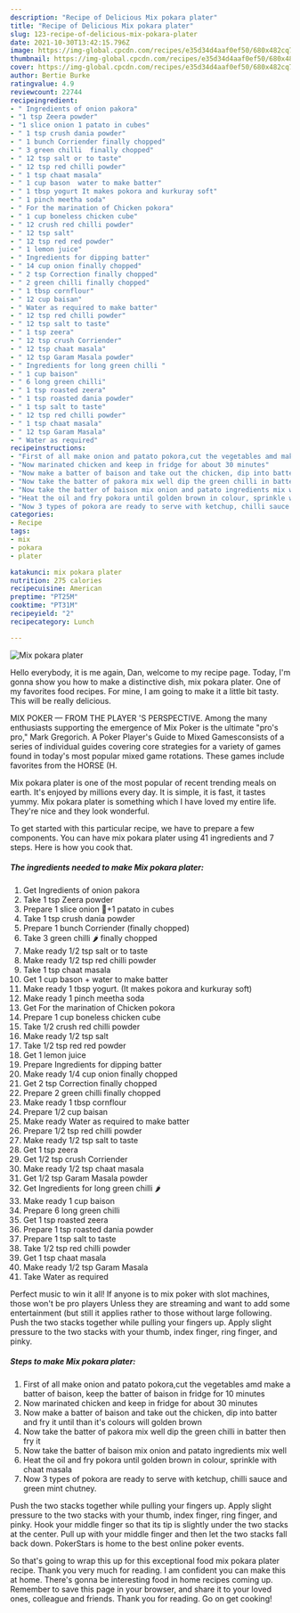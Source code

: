 ```yaml
---
description: "Recipe of Delicious Mix pokara plater"
title: "Recipe of Delicious Mix pokara plater"
slug: 123-recipe-of-delicious-mix-pokara-plater
date: 2021-10-30T13:42:15.796Z
image: https://img-global.cpcdn.com/recipes/e35d34d4aaf0ef50/680x482cq70/mix-pokara-plater-recipe-main-photo.jpg
thumbnail: https://img-global.cpcdn.com/recipes/e35d34d4aaf0ef50/680x482cq70/mix-pokara-plater-recipe-main-photo.jpg
cover: https://img-global.cpcdn.com/recipes/e35d34d4aaf0ef50/680x482cq70/mix-pokara-plater-recipe-main-photo.jpg
author: Bertie Burke
ratingvalue: 4.9
reviewcount: 22744
recipeingredient:
- " Ingredients of onion pakora"
- "1 tsp Zeera powder"
- "1 slice onion 1 patato in cubes"
- " 1 tsp crush dania powder"
- " 1 bunch Corriender finally chopped"
- " 3 green chilli  finally chopped"
- " 12 tsp salt or to taste"
- " 12 tsp red chilli powder"
- " 1 tsp chaat masala"
- " 1 cup bason  water to make batter"
- " 1 tbsp yogurt It makes pokora and kurkuray soft"
- " 1 pinch meetha soda"
- " For the marination of Chicken pokora"
- " 1 cup boneless chicken cube"
- " 12 crush red chilli powder"
- " 12 tsp salt"
- " 12 tsp red red powder"
- " 1 lemon juice"
- " Ingredients for dipping batter"
- " 14 cup onion finally chopped"
- " 2 tsp Correction finally chopped"
- " 2 green chilli finally chopped"
- " 1 tbsp cornflour"
- " 12 cup baisan"
- " Water as required to make batter"
- " 12 tsp red chilli powder"
- " 12 tsp salt to taste"
- " 1 tsp zeera"
- " 12 tsp crush Corriender"
- " 12 tsp chaat masala"
- " 12 tsp Garam Masala powder"
- " Ingredients for long green chilli "
- " 1 cup baison"
- " 6 long green chilli"
- " 1 tsp roasted zeera"
- " 1 tsp roasted dania powder"
- " 1 tsp salt to taste"
- " 12 tsp red chilli powder"
- " 1 tsp chaat masala"
- " 12 tsp Garam Masala"
- " Water as required"
recipeinstructions:
- "First of all make onion and patato pokora,cut the vegetables amd make a batter of baison, keep the batter of baison in fridge for 10 minutes"
- "Now marinated chicken and keep in fridge for about 30 minutes"
- "Now make a batter of baison and take out the chicken, dip into batter and fry it until than it&#39;s colours will golden brown"
- "Now take the batter of pakora mix well dip the green chilli in batter then fry it"
- "Now take the batter of baison mix onion and patato ingredients mix well"
- "Heat the oil and fry pokora until golden brown in colour, sprinkle with chaat masala"
- "Now 3 types of pokora are ready to serve with ketchup, chilli sauce and green mint chutney."
categories:
- Recipe
tags:
- mix
- pokara
- plater

katakunci: mix pokara plater 
nutrition: 275 calories
recipecuisine: American
preptime: "PT25M"
cooktime: "PT31M"
recipeyield: "2"
recipecategory: Lunch

---
```



![Mix pokara plater](https://img-global.cpcdn.com/recipes/e35d34d4aaf0ef50/680x482cq70/mix-pokara-plater-recipe-main-photo.jpg)

Hello everybody, it is me again, Dan, welcome to my recipe page. Today, I'm gonna show you how to make a distinctive dish, mix pokara plater. One of my favorites food recipes. For mine, I am going to make it a little bit tasty. This will be really delicious.

MIX POKER — FROM THE PLAYER &#39;S PERSPECTIVE. Among the many enthusiasts supporting the emergence of Mix Poker is the ultimate &#34;pro&#39;s pro,&#34; Mark Gregorich. A Poker Player&#39;s Guide to Mixed Gamesconsists of a series of individual guides covering core strategies for a variety of games found in today&#39;s most popular mixed game rotations. These games include favorites from the HORSE (H.

Mix pokara plater is one of the most popular of recent trending meals on earth. It's enjoyed by millions every day. It is simple, it is fast, it tastes yummy. Mix pokara plater is something which I have loved my entire life. They're nice and they look wonderful.


To get started with this particular recipe, we have to prepare a few components. You can have mix pokara plater using 41 ingredients and 7 steps. Here is how you cook that.

<!--inarticleads1-->

##### The ingredients needed to make Mix pokara plater:

1. Get  Ingredients of onion pakora
1. Take 1 tsp Zeera powder
1. Prepare 1 slice onion 🧅+1 patato in cubes
1. Take  1 tsp crush dania powder
1. Prepare  1 bunch Corriender (finally chopped)
1. Take  3 green chilli 🌶 finally chopped
1. Make ready  1/2 tsp salt or to taste
1. Make ready  1/2 tsp red chilli powder
1. Take  1 tsp chaat masala
1. Get  1 cup bason + water to make batter
1. Make ready  1 tbsp yogurt. (It makes pokora and kurkuray soft)
1. Make ready  1 pinch meetha soda
1. Get  For the marination of Chicken pokora
1. Prepare  1 cup boneless chicken cube
1. Take  1/2 crush red chilli powder
1. Make ready  1/2 tsp salt
1. Take  1/2 tsp red red powder
1. Get  1 lemon juice
1. Prepare  Ingredients for dipping batter
1. Make ready  1/4 cup onion finally chopped
1. Get  2 tsp Correction finally chopped
1. Prepare  2 green chilli finally chopped
1. Make ready  1 tbsp cornflour
1. Prepare  1/2 cup baisan
1. Make ready  Water as required to make batter
1. Prepare  1/2 tsp red chilli powder
1. Make ready  1/2 tsp salt to taste
1. Get  1 tsp zeera
1. Get  1/2 tsp crush Corriender
1. Make ready  1/2 tsp chaat masala
1. Get  1/2 tsp Garam Masala powder
1. Get  Ingredients for long green chilli 🌶
1. Make ready  1 cup baison
1. Prepare  6 long green chilli
1. Get  1 tsp roasted zeera
1. Prepare  1 tsp roasted dania powder
1. Prepare  1 tsp salt to taste
1. Take  1/2 tsp red chilli powder
1. Get  1 tsp chaat masala
1. Make ready  1/2 tsp Garam Masala
1. Take  Water as required


Perfect music to win it all! If anyone is to mix poker with slot machines, those won&#39;t be pro players Unless they are streaming and want to add some entertainment (but still it applies rather to those without large following. Push the two stacks together while pulling your fingers up. Apply slight pressure to the two stacks with your thumb, index finger, ring finger, and pinky. 

<!--inarticleads2-->

##### Steps to make Mix pokara plater:

1. First of all make onion and patato pokora,cut the vegetables amd make a batter of baison, keep the batter of baison in fridge for 10 minutes
1. Now marinated chicken and keep in fridge for about 30 minutes
1. Now make a batter of baison and take out the chicken, dip into batter and fry it until than it&#39;s colours will golden brown
1. Now take the batter of pakora mix well dip the green chilli in batter then fry it
1. Now take the batter of baison mix onion and patato ingredients mix well
1. Heat the oil and fry pokora until golden brown in colour, sprinkle with chaat masala
1. Now 3 types of pokora are ready to serve with ketchup, chilli sauce and green mint chutney.


Push the two stacks together while pulling your fingers up. Apply slight pressure to the two stacks with your thumb, index finger, ring finger, and pinky. Hook your middle finger so that its tip is slightly under the two stacks at the center. Pull up with your middle finger and then let the two stacks fall back down. PokerStars is home to the best online poker events. 

So that's going to wrap this up for this exceptional food mix pokara plater recipe. Thank you very much for reading. I am confident you can make this at home. There's gonna be interesting food in home recipes coming up. Remember to save this page in your browser, and share it to your loved ones, colleague and friends. Thank you for reading. Go on get cooking!

